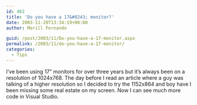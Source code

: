 ```yaml
---
id: 462
title: 'Do you have a 17&#8243; monitor?'
date: 2003-11-28T13:34:19+00:00
author: Merill Fernando

guid: /post/2003/11/Do-you-have-a-17-monitor.aspx
permalink: /2003/11/do-you-have-a-17-monitor/
categories:
  - Tips
---
```

<body xmlns="http://www.w3.org/1999/xhtml">
    <div class="Section1">
        <p>
            I&rsquo;ve been using 17&rdquo; monitors for over three years but it&rsquo;s always
            been on a resolution of 1024x768. The day before I read an article where a guy was
            talking of a higher resolution so I decided to try the 1152x864 and boy have I been
            missing some real estate on my screen. Now I can see much more code in Visual Studio.
        </p>
    </div>
</body>